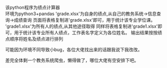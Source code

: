 该python程序为绩点计算器<br>
环境为python3+pandas
'grade.xlsx'为自身的绩点,从自己的教务系统->信息查询->成绩查询 页面将表格复制进'grade.xlsx'即可，用于统计该专业学位课。
'grade1.xlsx'为所有人的绩点,从其他途径取得 同样将表格复制进'grade1.xlsx'即可，用于统计该专业所有人绩点，工作表名字定义为各位姓名。
输出结果按按绩点顺序将姓名及绩点进行排列

可能因为环境不同导致小bug，各位大佬找出来的话跟我说下我改改。

差完全体剩一个教务系统爬虫，懒得做了，哪位大佬有空安排下吧。
